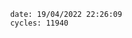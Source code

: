 

                date: 19/04/2022 22:26:09
                cycles: 11940

                         